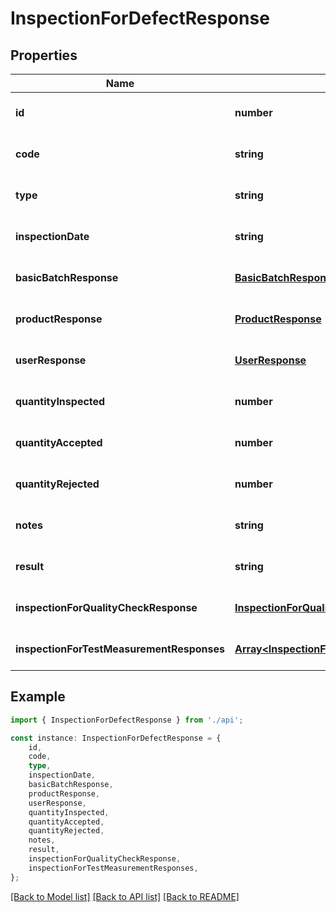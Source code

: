 # InspectionForDefectResponse


## Properties

Name | Type | Description | Notes
------------ | ------------- | ------------- | -------------
**id** | **number** |  | [optional] [default to undefined]
**code** | **string** |  | [optional] [default to undefined]
**type** | **string** |  | [optional] [default to undefined]
**inspectionDate** | **string** |  | [optional] [default to undefined]
**basicBatchResponse** | [**BasicBatchResponse**](BasicBatchResponse.md) |  | [optional] [default to undefined]
**productResponse** | [**ProductResponse**](ProductResponse.md) |  | [optional] [default to undefined]
**userResponse** | [**UserResponse**](UserResponse.md) |  | [optional] [default to undefined]
**quantityInspected** | **number** |  | [optional] [default to undefined]
**quantityAccepted** | **number** |  | [optional] [default to undefined]
**quantityRejected** | **number** |  | [optional] [default to undefined]
**notes** | **string** |  | [optional] [default to undefined]
**result** | **string** |  | [optional] [default to undefined]
**inspectionForQualityCheckResponse** | [**InspectionForQualityCheckResponse**](InspectionForQualityCheckResponse.md) |  | [optional] [default to undefined]
**inspectionForTestMeasurementResponses** | [**Array&lt;InspectionForTestMeasurementResponse&gt;**](InspectionForTestMeasurementResponse.md) |  | [optional] [default to undefined]

## Example

```typescript
import { InspectionForDefectResponse } from './api';

const instance: InspectionForDefectResponse = {
    id,
    code,
    type,
    inspectionDate,
    basicBatchResponse,
    productResponse,
    userResponse,
    quantityInspected,
    quantityAccepted,
    quantityRejected,
    notes,
    result,
    inspectionForQualityCheckResponse,
    inspectionForTestMeasurementResponses,
};
```

[[Back to Model list]](../README.md#documentation-for-models) [[Back to API list]](../README.md#documentation-for-api-endpoints) [[Back to README]](../README.md)
